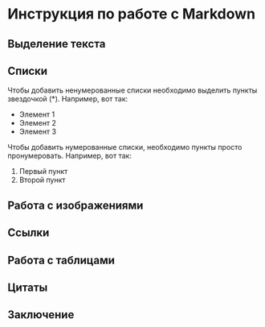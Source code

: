 # Инструкция по работе с Markdown

## Выделение текста

## Списки

Чтобы добавить ненумерованные списки необходимо выделить пункты звездочкой (*).
Например, вот так: 

* Элемент 1
* Элемент 2
* Элемент 3

Чтобы добавить нумерованные списки, необходимо пункты просто пронумеровать.
Например, вот так:

1. Первый пункт
2. Второй пункт





## Работа с изображениями

## Ссылки

## Работа с таблицами

## Цитаты

## Заключение

